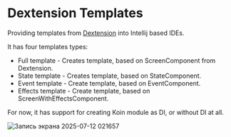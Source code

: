# Dextension Templates

Providing templates from [Dextension](https://github.com/y19th/Dextension) into Intellij based IDEs.

It has four templates types:

- Full template - Creates template, based on ScreenComponent from Dextension.
- State template - Creates template, based on StateComponent.
- Event template - Create template, based on EventComponent.
- Effects template - Create template, based on ScreenWithEffectsComponent.

For now, it has support for creating Koin module as DI, or without DI at all.

![Запись экрана 2025-07-12 021657](https://github.com/user-attachments/assets/b00ae7a6-099b-46ba-8b22-279300c79c7d)
